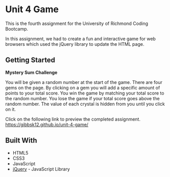 # Unit 4 Game
This is the fourth assignment for the University of Richmond Coding Bootcamp.

In this assignment, we had to create a fun and interactive game for web browsers which used the jQuery library to update the HTML page.

## Getting Started
**Mystery Sum Challenge**

You will be given a random number at the start of the game. There are four gems on the page. By clicking on a gem you will add a specific amount of points to your total score. You win the game by matching your total score to the random number. You lose the game if your total score goes above the random number. The value of each crystal is hidden from you until you click on it.

Click on the following link to preview the completed assignment.
https://gibbsk12.github.io/unit-4-game/

## Built With

* HTML5
* CSS3
* JavaScript 
* [jQuery](https://api.jquery.com/) - JavaScript Library

